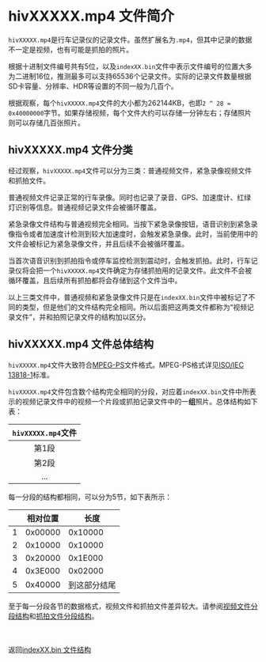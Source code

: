 # hivXXXXX.mp4 文件简介

`hivXXXXX.mp4`是行车记录仪的记录文件。虽然扩展名为`.mp4`，但其中记录的数据不一定是视频，也有可能是抓拍的照片。

根据十进制文件编号共有5位，以及`indexXX.bin`文件中表示文件编号的位置大多为二进制16位，推测最多可以支持65536个记录文件。实际的记录文件数量根据SD卡容量、分辨率、HDR等设置的不同一般为几百个。

根据观察，每个`hivXXXXX.mp4`文件的大小都为262144KB，也即`2 ^ 28 = 0x40000000`字节。如果存储视频，每个文件大约可以存储一分钟左右；存储照片则可以存储几百张照片。

## hivXXXXX.mp4 文件分类

经过观察，`hivXXXXX.mp4`文件可以分为三类：普通视频文件，紧急录像视频文件和抓拍文件。

普通视频文件记录正常的行车录像。同时也记录了录音、GPS、加速度计、红绿灯识别等信息。普通视频记录文件会被循环覆盖。

紧急录像文件结构与普通视频完全相同。当按下紧急录像按钮，语音识别到紧急录像指令或者加速度计检测到较大加速度时，会触发紧急录像。此时，当前使用中的文件会被标记为紧急录像文件，并且后续不会被循环覆盖。

当首次语音识别到抓拍指令或停车监控检测到震动时，会触发抓拍。此时，行车记录仪将会把一个`hivXXXXX.mp4`文件确定为存储抓拍用的记录文件。此文件不会被循环覆盖，且后续所有抓拍都将会存储到这个文件当中。

以上三类文件中，普通视频和紧急录像文件只是在`indexXX.bin`文件中被标记了不同的类型，但是他们的文件结构完全相同。所以后面把这两类文件都称为“视频记录文件”，并和拍照记录文件的结构加以区分。

## <span id="jump_mp4_general">hivXXXXX.mp4 文件总体结构</span>

`hivXXXXX.mp4`文件大致符合[MPEG-PS](https://en.wikipedia.org/wiki/MPEG_program_stream)文件格式。MPEG-PS格式详见[ISO/IEC 13818-1](https://www.iso.org/standard/87619.html)标准。

`hivXXXXX.mp4`文件包含数个结构完全相同的分段，对应着`indexXX.bin`文件中所表示的视频记录文件中的视频一个片段或抓拍记录文件中的一**组**照片。总体结构如下表：

| `hivXXXXX.mp4`文件 |
| :----: |
| 第1段 |
| 第2段 |
| ... |

每一分段的结构都相同，可以分为5节，如下表所示：

|  | 相对位置 | 长度 |
| ---- | ---- | ---- |
| 1 | 0x00000 | 0x10000 |
| 2 | 0x10000 | 0x10000 |
| 3 | 0x20000 | 0x1E000 |
| 4 | 0x3E000 | 0x02000 |
| 5 | 0x40000 | 到这部分结尾 |

至于每一分段各节的数据格式，视频文件和抓拍文件差异较大。请参阅[视频文件分段结构](./hiv_mp4_video.md)和[抓拍文件分段结构](./hiv_mp4_photo.md)。

<br/><br/>
返回[indexXX.bin 文件结构](./index.md)
